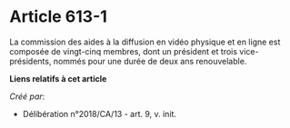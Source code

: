# Article 613-1

La commission des aides à la diffusion en vidéo physique et en ligne est composée de vingt-cinq membres, dont un président et
trois vice-présidents, nommés pour une durée de deux ans renouvelable.

**Liens relatifs à cet article**

_Créé par_:

  - Délibération n°2018/CA/13 - art. 9, v. init.
